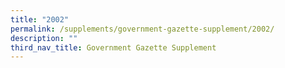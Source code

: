 ```yaml
---
title: "2002"
permalink: /supplements/government-gazette-supplement/2002/
description: ""
third_nav_title: Government Gazette Supplement
---
```

